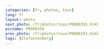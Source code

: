 ```yaml
---
categories: [fr, photos, tous]
lang: fr
layout: photo
next_photo: /fr/photos/tous/P0000355.html
picname: P0000354
prev_photo: /fr/photos/tous/P0000293.html
tags: [Elefantenberg]
---
```

